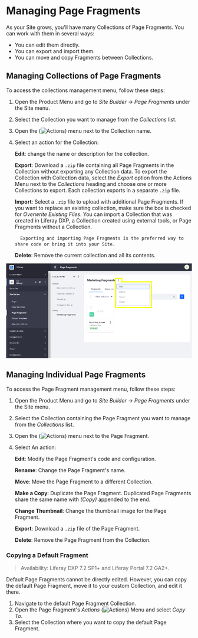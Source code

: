 # Managing Page Fragments

As your Site grows, you'll have many Collections of Page Fragments. You can work with them in several ways:

* You can edit them directly.
* You can export and import them.
* You can move and copy Fragments between Collections.

## Managing Collections of Page Fragments

To access the collections management menu, follow these steps:

1. Open the Product Menu and go to *Site Builder* &rarr; *Page Fragments* under the Site menu.

1. Select the Collection you want to manage from the *Collections* list.

1. Open the (![Actions](../../../images/icon-actions.png)) menu next to the Collection name.

1. Select an action for the Collection:

    **Edit**: change the name or description for the collection.

    **Export**: Download a `.zip` file containing all Page Fragments in the Collection without exporting any Collection data. To export the Collection with Collection data, select the *Export* option from the Actions Menu next to the *Collections* heading and choose one or more Collections to export. Each collection exports in a separate `.zip` file.

    **Import**: Select a `.zip` file to upload with additional Page Fragments. If you want to replace an existing collection, make sure the box is checked for *Overwrite Existing Files*. You can import a Collection that was created in Liferay DXP, a Collection created using external tools, or Page Fragments without a Collection.

    ```note::
      Exporting and importing Page Fragments is the preferred way to share code or bring it into your Site.
    ```

    **Delete**: Remove the current collection and all its contents.

![You can export all of the Page Fragments in a Collection.](./managing-page-fragments/images/01.png)

## Managing Individual Page Fragments

To access the Page Fragment management menu, follow these steps:

1. Open the Product Menu and go to *Site Builder* &rarr; *Page Fragments* under the Site menu.

1. Select the Collection containing the Page Fragment you want to manage from the *Collections* list.

1. Open the (![Actions](../../../images/icon-actions.png)) menu next to the Page Fragment.

1. Select An action:

    **Edit**: Modify the Page Fragment's code and configuration.

    **Rename**: Change the Page Fragment's name.

    **Move**: Move the Page Fragment to a different Collection.

    **Make a Copy**: Duplicate the Page Fragment. Duplicated Page Fragments share the same name with *(Copy)* appended to the end.

    **Change Thumbnail**: Change the thumbnail image for the Page Fragment.

    **Export**: Download a `.zip` file of the Page Fragment.

    **Delete**: Remove the Page Fragment from the Collection.

### Copying a Default Fragment

> Availability: Liferay DXP 7.2 SP1+ and Liferay Portal 7.2 GA2+.

Default Page Fragments cannot be directly edited. However, you can copy the default Page Fragment, move it to your custom Collection, and edit it there.

1. Navigate to the default Page Fragment Collection.
1. Open the Page Fragment's *Actions* (![Actions](../../../images/icon-actions.png)) Menu and select *Copy To*.
1. Select the Collection where you want to copy the default Page Fragment.
